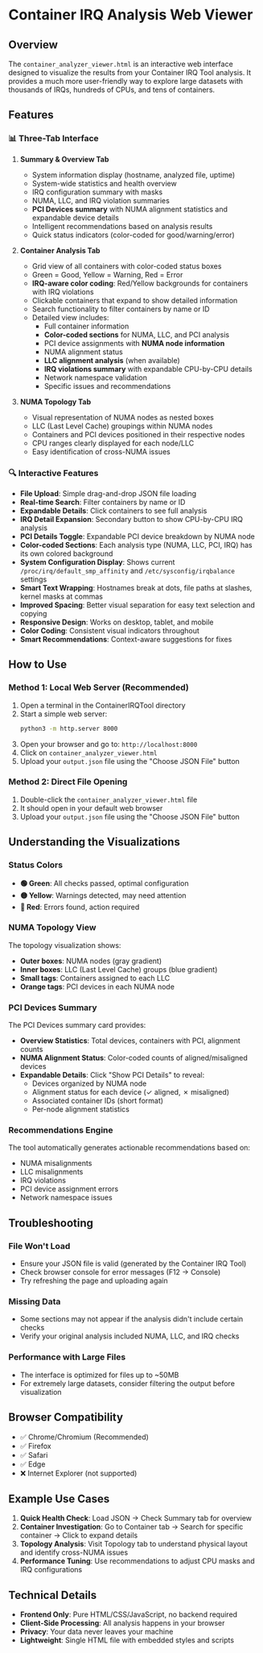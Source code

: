 # Container IRQ Analysis Web Viewer

## Overview

The `container_analyzer_viewer.html` is an interactive web interface designed to visualize the results from your Container IRQ Tool analysis. It provides a much more user-friendly way to explore large datasets with thousands of IRQs, hundreds of CPUs, and tens of containers.

## Features

### 📊 Three-Tab Interface

1. **Summary & Overview Tab**
   - System information display (hostname, analyzed file, uptime)
   - System-wide statistics and health overview
   - IRQ configuration summary with masks
   - NUMA, LLC, and IRQ violation summaries
   - **PCI Devices summary** with NUMA alignment statistics and expandable device details
   - Intelligent recommendations based on analysis results
   - Quick status indicators (color-coded for good/warning/error)

2. **Container Analysis Tab**
   - Grid view of all containers with color-coded status boxes
   - Green = Good, Yellow = Warning, Red = Error
   - **IRQ-aware color coding**: Red/Yellow backgrounds for containers with IRQ violations
   - Clickable containers that expand to show detailed information
   - Search functionality to filter containers by name or ID
   - Detailed view includes:
     - Full container information
     - **Color-coded sections** for NUMA, LLC, and PCI analysis
     - PCI device assignments with **NUMA node information**
     - NUMA alignment status
     - **LLC alignment analysis** (when available)
     - **IRQ violations summary** with expandable CPU-by-CPU details
     - Network namespace validation
     - Specific issues and recommendations

3. **NUMA Topology Tab**
   - Visual representation of NUMA nodes as nested boxes
   - LLC (Last Level Cache) groupings within NUMA nodes
   - Containers and PCI devices positioned in their respective nodes
   - CPU ranges clearly displayed for each node/LLC
   - Easy identification of cross-NUMA issues

### 🔍 Interactive Features

- **File Upload**: Simple drag-and-drop JSON file loading
- **Real-time Search**: Filter containers by name or ID
- **Expandable Details**: Click containers to see full analysis
- **IRQ Detail Expansion**: Secondary button to show CPU-by-CPU IRQ analysis
- **PCI Details Toggle**: Expandable PCI device breakdown by NUMA node
- **Color-coded Sections**: Each analysis type (NUMA, LLC, PCI, IRQ) has its own colored background
- **System Configuration Display**: Shows current `/proc/irq/default_smp_affinity` and `/etc/sysconfig/irqbalance` settings
- **Smart Text Wrapping**: Hostnames break at dots, file paths at slashes, kernel masks at commas
- **Improved Spacing**: Better visual separation for easy text selection and copying
- **Responsive Design**: Works on desktop, tablet, and mobile
- **Color Coding**: Consistent visual indicators throughout
- **Smart Recommendations**: Context-aware suggestions for fixes

## How to Use

### Method 1: Local Web Server (Recommended)

1. Open a terminal in the ContainerIRQTool directory
2. Start a simple web server:
   ```bash
   python3 -m http.server 8000
   ```
3. Open your browser and go to: `http://localhost:8000`
4. Click on `container_analyzer_viewer.html`
5. Upload your `output.json` file using the "Choose JSON File" button

### Method 2: Direct File Opening

1. Double-click the `container_analyzer_viewer.html` file
2. It should open in your default web browser
3. Upload your `output.json` file using the "Choose JSON File" button

## Understanding the Visualizations

### Status Colors

- **🟢 Green**: All checks passed, optimal configuration
- **🟡 Yellow**: Warnings detected, may need attention
- **🔴 Red**: Errors found, action required

### NUMA Topology View

The topology visualization shows:
- **Outer boxes**: NUMA nodes (gray gradient)
- **Inner boxes**: LLC (Last Level Cache) groups (blue gradient)
- **Small tags**: Containers assigned to each LLC
- **Orange tags**: PCI devices in each NUMA node

### PCI Devices Summary

The PCI Devices summary card provides:
- **Overview Statistics**: Total devices, containers with PCI, alignment counts
- **NUMA Alignment Status**: Color-coded counts of aligned/misaligned devices
- **Expandable Details**: Click "Show PCI Details" to reveal:
  - Devices organized by NUMA node
  - Alignment status for each device (✓ aligned, ✗ misaligned)
  - Associated container IDs (short format)
  - Per-node alignment statistics

### Recommendations Engine

The tool automatically generates actionable recommendations based on:
- NUMA misalignments
- LLC misalignments  
- IRQ violations
- PCI device assignment errors
- Network namespace issues

## Troubleshooting

### File Won't Load
- Ensure your JSON file is valid (generated by the Container IRQ Tool)
- Check browser console for error messages (F12 → Console)
- Try refreshing the page and uploading again

### Missing Data
- Some sections may not appear if the analysis didn't include certain checks
- Verify your original analysis included NUMA, LLC, and IRQ checks

### Performance with Large Files
- The interface is optimized for files up to ~50MB
- For extremely large datasets, consider filtering the output before visualization

## Browser Compatibility

- ✅ Chrome/Chromium (Recommended)
- ✅ Firefox
- ✅ Safari
- ✅ Edge
- ❌ Internet Explorer (not supported)

## Example Use Cases

1. **Quick Health Check**: Load JSON → Check Summary tab for overview
2. **Container Investigation**: Go to Container tab → Search for specific container → Click to expand details
3. **Topology Analysis**: Visit Topology tab to understand physical layout and identify cross-NUMA issues
4. **Performance Tuning**: Use recommendations to adjust CPU masks and IRQ configurations

## Technical Details

- **Frontend Only**: Pure HTML/CSS/JavaScript, no backend required
- **Client-Side Processing**: All analysis happens in your browser
- **Privacy**: Your data never leaves your machine
- **Lightweight**: Single HTML file with embedded styles and scripts
